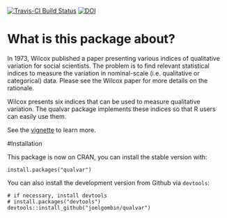 [![Travis-CI Build Status](https://travis-ci.org/joelgombin/qualvar.svg?branch=master)](https://travis-ci.org/joelgombin/qualvar) [![DOI](https://zenodo.org/badge/17182/joelgombin/qualvar.svg)](https://zenodo.org/badge/latestdoi/17182/joelgombin/qualvar)

# What is this package about?

In 1973, Wilcox published a paper presenting various indices of qualitative variation for social scientists. The problem is to find relevant statistical indices to measure the variation in nominal-scale (i.e. qualitative or categorical) data. Please see the Wilcox paper for more details on the rationale.

Wilcox presents six indices that can be used to measure qualitative variation. The qualvar package implements these indices so that R users can easily use them.

See the [vignette](./inst/doc/wilcox1973.html) to learn more.

#Installation

This package is now on CRAN, you can install the stable version with:

```{r}
install.packages("qualvar")
```

You can also install the development version from Github via `devtools`:

```{r}
# if necessary, install devtools
# install.packages("devtools")
devtools::install_github("joelgombin/qualvar")
```
